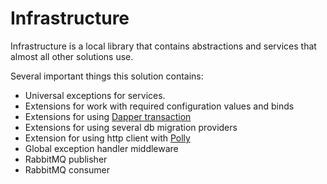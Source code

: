 # Infrastructure

Infrastructure is a local library that contains abstractions and services that almost all other solutions use.

Several important things this solution contains:

* Universal exceptions for services.
* Extensions for work with required configuration values and binds
* Extensions for using [Dapper transaction](https://github.com/zzzprojects/Dapper.Transaction)
* Extensions for using several db migration providers
* Extension for using http client with [Polly](https://github.com/App-vNext/Polly)
* Global exception handler middleware
* RabbitMQ publisher
* RabbitMQ consumer



